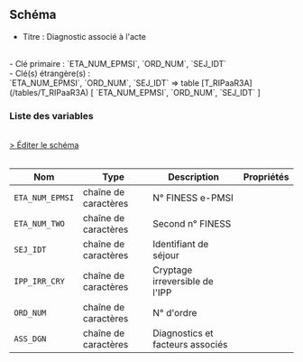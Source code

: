 ## Schéma

- Titre : Diagnostic associé à l'acte
<br />
- Clé primaire : `ETA_NUM_EPMSI`, `ORD_NUM`, `SEJ_IDT`
<br />
- Clé(s) étrangère(s) : <br />
`ETA_NUM_EPMSI`, `ORD_NUM`, `SEJ_IDT` => table [T_RIPaaR3A](/tables/T_RIPaaR3A) [ `ETA_NUM_EPMSI`, `ORD_NUM`, `SEJ_IDT` ]<br />

### Liste des variables
<br />
<div>
    <a href="https://gitlab.com/healthdatahub/schema-snds/edit/master/schemas/PMSI/PMSI%20RIM-P/T_RIPaaR3AD.json"  
    arget="_blank" rel="noopener noreferrer">> Éditer le schéma</a>
    <OutboundLink />
</div>
<br />

Nom|Type|Description|Propriétés
-|-|-|-
`ETA_NUM_EPMSI`|chaîne de caractères|N° FINESS e-PMSI||
`ETA_NUM_TWO`|chaîne de caractères|Second n° FINESS||
`SEJ_IDT`|chaîne de caractères|Identifiant de séjour||
`IPP_IRR_CRY`|chaîne de caractères|Cryptage irreversible de l&#x27;IPP||
`ORD_NUM`|chaîne de caractères|N° d&#x27;ordre||
`ASS_DGN`|chaîne de caractères|Diagnostics et facteurs associés||

